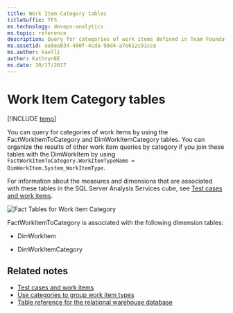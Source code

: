 ```yaml
---
title: Work Item Category tables
titleSuffix: TFS 
ms.technology: devops-analytics
ms.topic: reference
description: Query for categories of work items defined in Team Foundation Server   
ms.assetid: ae8ea834-400f-4cda-98d4-a7e612c91cce
ms.author: kaelli
author: KathrynEE
ms.date: 10/17/2017
---
```


# Work Item Category tables

[!INCLUDE [temp](../includes/tfs-report-platform-version.md)]

You can query for categories of work items by using the FactWorkItemToCategory and DimWorkItemCategory tables. You can organize the results of other work item queries by category if you join these tables with the DimWorkItem by using `FactWorkItemToCategory.WorkItemTypeName = DimWorkItem.System_WorkItemType`.

For information about the measures and dimensions that are associated with these tables in the SQL Server Analysis Services cube, see [Test cases and work items](perspective-test-analyze-report-work.md).

![Fact Tables for Work Item Category](media/teamproj_factworkitemcategory.png "TeamProj_FactWorkItemCategory")

FactWorkItemToCategory is associated with the following dimension tables:

- DimWorkItem

- DimWorkItemCategory

## Related notes

- [Test cases and work items](perspective-test-analyze-report-work.md)
- [Use categories to group work item types](../../reference/xml/use-categories-to-group-work-item-types.md)
- [Table reference for the relational warehouse database](table-reference-relational-warehouse-database.md)
